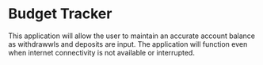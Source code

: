 # Budget Tracker

This application will allow the user to maintain an accurate account balance as withdrawwls and deposits are input. The application will function even when internet connectivity is not available or interrupted.

